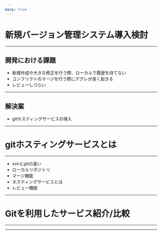 ```yaml
---
marp: true
---
```


# 新規バージョン管理システム導入検討

---

## 開発における課題

- 新規作成や大きな修正を行う際、ローカルで履歴を持てない
- コンフリクトのマージを行う際にデグレが良く起きる
- レビューしづらい

---

## 解決案
- gitホスティングサービスの導入

---

# gitホスティングサービスとは

---

- svnとgitの違い
- ローカルリポジトリ
- マージ機能
- ホスティングサービスとは
- レビュー機能

---

# Gitを利用したサービス紹介/比較

---

---